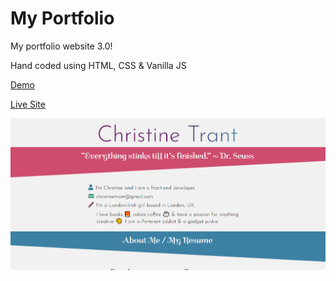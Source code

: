 # My Portfolio

My portfolio website 3.0!

Hand coded using HTML, CSS & Vanilla JS

[Demo][1]

[Live Site][2]

![Screenshot](portfolio.png)

[1]: https://christinetrant.github.io/portfolio/
[2]: https://christinetrant.com
